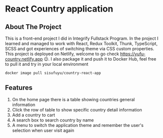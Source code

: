 # React Country application

## About The Project
This is a front-end project I did in Integrify Fullstack Program. In the project I learned and managed to work with React, Redux Toolkit, Thunk, TypeScript, SCSS and got experiences of switching theme via CSS custom properties. This project is deployed on Netlify, welcome to go check https://yufu-country.netlify.app 😉. I also package it and push it to Docker Hub, feel free to pull it and try in your local environment 

```
docker image pull sisufuyu/country-react-app
```

## Features
1. On the home page there is a table showing countries general information
2. Click the row of table to show specific country detail information
3. Add a country to cart
4. A search box to search country by name
5. A menu to switch the application theme and remember the user's selection when user visit again

